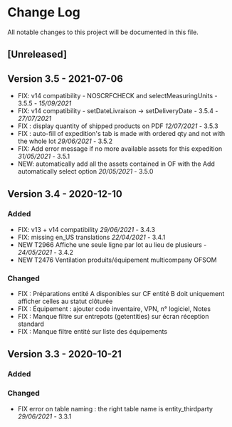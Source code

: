 # Change Log
All notable changes to this project will be documented in this file.

## [Unreleased]


## Version 3.5 - 2021-07-06

- FIX: v14 compatibility - NOSCRFCHECK and selectMeasuringUnits - 3.5.5 - *15/09/2021*
- FIX: v14 compatibility - setDateLivraison -> setDeliveryDate - 3.5.4 - *27/07/2021*
- FIX : display quantity of shipped products on PDF *12/07/2021* - 3.5.3
- FIX : auto-fill of expedition's tab is made with ordered qty and not with the whole lot *29/06/2021* - 3.5.2
- FIX: Add error message if no more available assets for this expedition *31/05/2021* - 3.5.1
- NEW: automatically add all the assets contained in OF with the Add automatically select option *20/05/2021* - 3.5.0

## Version 3.4 - 2020-12-10

### Added

- FIX: v13 + v14 compatibility *29/06/2021* - 3.4.3
- FIX: missing en_US translations *22/04/2021* - 3.4.1
- NEW T2966 Affiche une seule ligne par lot au lieu de plusieurs - *24/05/2021* - 3.4.2
- NEW T2476 Ventilation produits/équipement multicompany OFSOM

### Changed

- FIX : Préparations entité A disponibles sur CF entité B doit uniquement afficher celles au statut clôturée
- FIX : Équipement : ajouter code inventaire, VPN, n° logiciel, Notes
- FIX : Manque filtre sur entrepots (getentities) sur écran réception standard
- FIX : Manque filtre entité sur liste des équipements

## Version 3.3 - 2020-10-21

### Added

### Changed

- FIX error on table naming : the right table name is entity_thirdparty *29/06/2021* - 3.3.1

